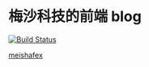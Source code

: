 # 梅沙科技的前端 blog

[![Build Status](https://travis-ci.org/meishaFE/blog.svg?branch=master)](http://fex.meishakeji.com/)

[meishafex](http://fex.meishakeji.com/)
